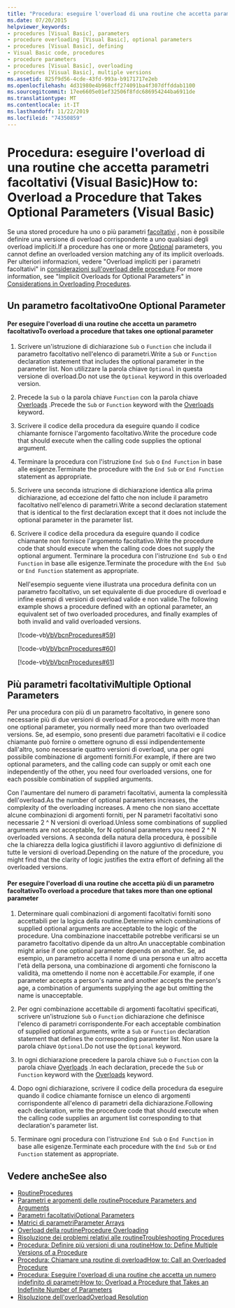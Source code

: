 ```yaml
---
title: "Procedura: eseguire l'overload di una routine che accetta parametri facoltativi"
ms.date: 07/20/2015
helpviewer_keywords:
- procedures [Visual Basic], parameters
- procedure overloading [Visual Basic], optional parameters
- procedures [Visual Basic], defining
- Visual Basic code, procedures
- procedure parameters
- procedures [Visual Basic], overloading
- procedures [Visual Basic], multiple versions
ms.assetid: 825f9d56-4cde-43fd-993a-b9171717e2eb
ms.openlocfilehash: 4d31980e4b968cff274091ba4f307dffddab1100
ms.sourcegitcommit: 17ee6605e01ef32506f8fdc686954244ba6911de
ms.translationtype: MT
ms.contentlocale: it-IT
ms.lasthandoff: 11/22/2019
ms.locfileid: "74350859"
---
```

# <a name="how-to-overload-a-procedure-that-takes-optional-parameters-visual-basic"></a><span data-ttu-id="4e267-102">Procedura: eseguire l'overload di una routine che accetta parametri facoltativi (Visual Basic)</span><span class="sxs-lookup"><span data-stu-id="4e267-102">How to: Overload a Procedure that Takes Optional Parameters (Visual Basic)</span></span>
<span data-ttu-id="4e267-103">Se una stored procedure ha uno o più parametri [facoltativi](../../../../visual-basic/language-reference/modifiers/optional.md) , non è possibile definire una versione di overload corrispondente a uno qualsiasi degli overload impliciti.</span><span class="sxs-lookup"><span data-stu-id="4e267-103">If a procedure has one or more [Optional](../../../../visual-basic/language-reference/modifiers/optional.md) parameters, you cannot define an overloaded version matching any of its implicit overloads.</span></span> <span data-ttu-id="4e267-104">Per ulteriori informazioni, vedere "Overload impliciti per i parametri facoltativi" in [considerazioni sull'overload delle procedure](./considerations-in-overloading-procedures.md).</span><span class="sxs-lookup"><span data-stu-id="4e267-104">For more information, see "Implicit Overloads for Optional Parameters" in [Considerations in Overloading Procedures](./considerations-in-overloading-procedures.md).</span></span>  
  
## <a name="one-optional-parameter"></a><span data-ttu-id="4e267-105">Un parametro facoltativo</span><span class="sxs-lookup"><span data-stu-id="4e267-105">One Optional Parameter</span></span>  
  
#### <a name="to-overload-a-procedure-that-takes-one-optional-parameter"></a><span data-ttu-id="4e267-106">Per eseguire l'overload di una routine che accetta un parametro facoltativo</span><span class="sxs-lookup"><span data-stu-id="4e267-106">To overload a procedure that takes one optional parameter</span></span>  
  
1. <span data-ttu-id="4e267-107">Scrivere un'istruzione di dichiarazione `Sub` o `Function` che includa il parametro facoltativo nell'elenco di parametri.</span><span class="sxs-lookup"><span data-stu-id="4e267-107">Write a `Sub` or `Function` declaration statement that includes the optional parameter in the parameter list.</span></span> <span data-ttu-id="4e267-108">Non utilizzare la parola chiave `Optional` in questa versione di overload.</span><span class="sxs-lookup"><span data-stu-id="4e267-108">Do not use the `Optional` keyword in this overloaded version.</span></span>  
  
2. <span data-ttu-id="4e267-109">Precede la `Sub` o la parola chiave `Function` con la parola chiave [Overloads](../../../../visual-basic/language-reference/modifiers/overloads.md) .</span><span class="sxs-lookup"><span data-stu-id="4e267-109">Precede the `Sub` or `Function` keyword with the [Overloads](../../../../visual-basic/language-reference/modifiers/overloads.md) keyword.</span></span>  
  
3. <span data-ttu-id="4e267-110">Scrivere il codice della procedura da eseguire quando il codice chiamante fornisce l'argomento facoltativo.</span><span class="sxs-lookup"><span data-stu-id="4e267-110">Write the procedure code that should execute when the calling code supplies the optional argument.</span></span>  
  
4. <span data-ttu-id="4e267-111">Terminare la procedura con l'istruzione `End Sub` o `End Function` in base alle esigenze.</span><span class="sxs-lookup"><span data-stu-id="4e267-111">Terminate the procedure with the `End Sub` or `End Function` statement as appropriate.</span></span>  
  
5. <span data-ttu-id="4e267-112">Scrivere una seconda istruzione di dichiarazione identica alla prima dichiarazione, ad eccezione del fatto che non include il parametro facoltativo nell'elenco di parametri.</span><span class="sxs-lookup"><span data-stu-id="4e267-112">Write a second declaration statement that is identical to the first declaration except that it does not include the optional parameter in the parameter list.</span></span>  
  
6. <span data-ttu-id="4e267-113">Scrivere il codice della procedura da eseguire quando il codice chiamante non fornisce l'argomento facoltativo.</span><span class="sxs-lookup"><span data-stu-id="4e267-113">Write the procedure code that should execute when the calling code does not supply the optional argument.</span></span> <span data-ttu-id="4e267-114">Terminare la procedura con l'istruzione `End Sub` o `End Function` in base alle esigenze.</span><span class="sxs-lookup"><span data-stu-id="4e267-114">Terminate the procedure with the `End Sub` or `End Function` statement as appropriate.</span></span>  
  
     <span data-ttu-id="4e267-115">Nell'esempio seguente viene illustrata una procedura definita con un parametro facoltativo, un set equivalente di due procedure di overload e infine esempi di versioni di overload valide e non valide.</span><span class="sxs-lookup"><span data-stu-id="4e267-115">The following example shows a procedure defined with an optional parameter,  an equivalent set of two overloaded procedures, and finally examples of both invalid and valid overloaded versions.</span></span>  
  
     [!code-vb[VbVbcnProcedures#59](~/samples/snippets/visualbasic/VS_Snippets_VBCSharp/VbVbcnProcedures/VB/Class1.vb#59)]  
  
     [!code-vb[VbVbcnProcedures#60](~/samples/snippets/visualbasic/VS_Snippets_VBCSharp/VbVbcnProcedures/VB/Class1.vb#60)]  
  
     [!code-vb[VbVbcnProcedures#61](~/samples/snippets/visualbasic/VS_Snippets_VBCSharp/VbVbcnProcedures/VB/Class1.vb#61)]  
  
## <a name="multiple-optional-parameters"></a><span data-ttu-id="4e267-116">Più parametri facoltativi</span><span class="sxs-lookup"><span data-stu-id="4e267-116">Multiple Optional Parameters</span></span>  
 <span data-ttu-id="4e267-117">Per una procedura con più di un parametro facoltativo, in genere sono necessarie più di due versioni di overload.</span><span class="sxs-lookup"><span data-stu-id="4e267-117">For a procedure with more than one optional parameter, you normally need more than two overloaded versions.</span></span> <span data-ttu-id="4e267-118">Se, ad esempio, sono presenti due parametri facoltativi e il codice chiamante può fornire o omettere ognuno di essi indipendentemente dall'altro, sono necessarie quattro versioni di overload, una per ogni possibile combinazione di argomenti forniti.</span><span class="sxs-lookup"><span data-stu-id="4e267-118">For example, if there are two optional parameters, and the calling code can supply or omit each one independently of the other, you need four overloaded versions, one for each possible combination of supplied arguments.</span></span>  
  
 <span data-ttu-id="4e267-119">Con l'aumentare del numero di parametri facoltativi, aumenta la complessità dell'overload.</span><span class="sxs-lookup"><span data-stu-id="4e267-119">As the number of optional parameters increases, the complexity of the overloading increases.</span></span> <span data-ttu-id="4e267-120">A meno che non siano accettate alcune combinazioni di argomenti forniti, per N parametri facoltativi sono necessarie 2 ^ N versioni di overload.</span><span class="sxs-lookup"><span data-stu-id="4e267-120">Unless some combinations of supplied arguments are not acceptable, for N optional parameters you need 2 ^ N overloaded versions.</span></span> <span data-ttu-id="4e267-121">A seconda della natura della procedura, è possibile che la chiarezza della logica giustifichi il lavoro aggiuntivo di definizione di tutte le versioni di overload.</span><span class="sxs-lookup"><span data-stu-id="4e267-121">Depending on the nature of the procedure, you might find that the clarity of logic justifies the extra effort of defining all the overloaded versions.</span></span>  
  
#### <a name="to-overload-a-procedure-that-takes-more-than-one-optional-parameter"></a><span data-ttu-id="4e267-122">Per eseguire l'overload di una routine che accetta più di un parametro facoltativo</span><span class="sxs-lookup"><span data-stu-id="4e267-122">To overload a procedure that takes more than one optional parameter</span></span>  
  
1. <span data-ttu-id="4e267-123">Determinare quali combinazioni di argomenti facoltativi forniti sono accettabili per la logica della routine.</span><span class="sxs-lookup"><span data-stu-id="4e267-123">Determine which combinations of supplied optional arguments are acceptable to the logic of the procedure.</span></span> <span data-ttu-id="4e267-124">Una combinazione inaccettabile potrebbe verificarsi se un parametro facoltativo dipende da un altro.</span><span class="sxs-lookup"><span data-stu-id="4e267-124">An unacceptable combination might arise if one optional parameter depends on another.</span></span> <span data-ttu-id="4e267-125">Se, ad esempio, un parametro accetta il nome di una persona e un altro accetta l'età della persona, una combinazione di argomenti che forniscono la validità, ma omettendo il nome non è accettabile.</span><span class="sxs-lookup"><span data-stu-id="4e267-125">For example, if one parameter accepts a person's name and another accepts the person's age, a combination of arguments supplying the age but omitting the name is unacceptable.</span></span>  
  
2. <span data-ttu-id="4e267-126">Per ogni combinazione accettabile di argomenti facoltativi specificati, scrivere un'istruzione `Sub` o `Function` dichiarazione che definisce l'elenco di parametri corrispondente.</span><span class="sxs-lookup"><span data-stu-id="4e267-126">For each acceptable combination of supplied optional arguments, write a `Sub` or `Function` declaration statement that defines the corresponding parameter list.</span></span> <span data-ttu-id="4e267-127">Non usare la parola chiave `Optional`.</span><span class="sxs-lookup"><span data-stu-id="4e267-127">Do not use the `Optional` keyword.</span></span>  
  
3. <span data-ttu-id="4e267-128">In ogni dichiarazione precedere la parola chiave `Sub` o `Function` con la parola chiave [Overloads](../../../../visual-basic/language-reference/modifiers/overloads.md) .</span><span class="sxs-lookup"><span data-stu-id="4e267-128">In each declaration, precede the `Sub` or `Function` keyword with the [Overloads](../../../../visual-basic/language-reference/modifiers/overloads.md) keyword.</span></span>  
  
4. <span data-ttu-id="4e267-129">Dopo ogni dichiarazione, scrivere il codice della procedura da eseguire quando il codice chiamante fornisce un elenco di argomenti corrispondente all'elenco di parametri della dichiarazione.</span><span class="sxs-lookup"><span data-stu-id="4e267-129">Following each declaration, write the procedure code that should execute when the calling code supplies an argument list corresponding to that declaration's parameter list.</span></span>  
  
5. <span data-ttu-id="4e267-130">Terminare ogni procedura con l'istruzione `End Sub` o `End Function` in base alle esigenze.</span><span class="sxs-lookup"><span data-stu-id="4e267-130">Terminate each procedure with the `End Sub` or `End Function` statement as appropriate.</span></span>  
  
## <a name="see-also"></a><span data-ttu-id="4e267-131">Vedere anche</span><span class="sxs-lookup"><span data-stu-id="4e267-131">See also</span></span>

- [<span data-ttu-id="4e267-132">Routine</span><span class="sxs-lookup"><span data-stu-id="4e267-132">Procedures</span></span>](./index.md)
- [<span data-ttu-id="4e267-133">Parametri e argomenti delle routine</span><span class="sxs-lookup"><span data-stu-id="4e267-133">Procedure Parameters and Arguments</span></span>](./procedure-parameters-and-arguments.md)
- [<span data-ttu-id="4e267-134">Parametri facoltativi</span><span class="sxs-lookup"><span data-stu-id="4e267-134">Optional Parameters</span></span>](./optional-parameters.md)
- [<span data-ttu-id="4e267-135">Matrici di parametri</span><span class="sxs-lookup"><span data-stu-id="4e267-135">Parameter Arrays</span></span>](./parameter-arrays.md)
- [<span data-ttu-id="4e267-136">Overload della routine</span><span class="sxs-lookup"><span data-stu-id="4e267-136">Procedure Overloading</span></span>](./procedure-overloading.md)
- [<span data-ttu-id="4e267-137">Risoluzione dei problemi relativi alle routine</span><span class="sxs-lookup"><span data-stu-id="4e267-137">Troubleshooting Procedures</span></span>](./troubleshooting-procedures.md)
- [<span data-ttu-id="4e267-138">Procedura: Definire più versioni di una routine</span><span class="sxs-lookup"><span data-stu-id="4e267-138">How to: Define Multiple Versions of a Procedure</span></span>](./how-to-define-multiple-versions-of-a-procedure.md)
- [<span data-ttu-id="4e267-139">Procedura: Chiamare una routine di overload</span><span class="sxs-lookup"><span data-stu-id="4e267-139">How to: Call an Overloaded Procedure</span></span>](./how-to-call-an-overloaded-procedure.md)
- [<span data-ttu-id="4e267-140">Procedura: Eseguire l'overload di una routine che accetta un numero indefinito di parametri</span><span class="sxs-lookup"><span data-stu-id="4e267-140">How to: Overload a Procedure that Takes an Indefinite Number of Parameters</span></span>](./how-to-overload-a-procedure-that-takes-an-indefinite-number-of-parameters.md)
- [<span data-ttu-id="4e267-141">Risoluzione dell'overload</span><span class="sxs-lookup"><span data-stu-id="4e267-141">Overload Resolution</span></span>](./overload-resolution.md)
